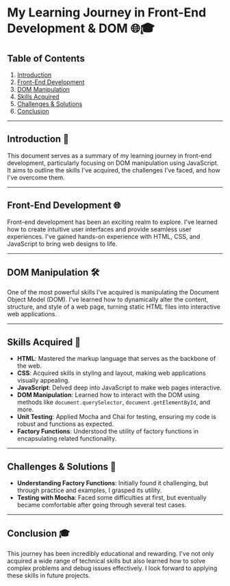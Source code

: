 # My Learning Journey in Front-End Development & DOM 🌐🎓

## Table of Contents

1. [Introduction](#introduction)
2. [Front-End Development](#front-end-development)
3. [DOM Manipulation](#dom-manipulation)
4. [Skills Acquired](#skills-acquired)
5. [Challenges & Solutions](#challenges--solutions)
6. [Conclusion](#conclusion)

---

## Introduction 📝

This document serves as a summary of my learning journey in front-end development, particularly focusing on DOM manipulation using JavaScript. It aims to outline the skills I've acquired, the challenges I've faced, and how I've overcome them.

---

## Front-End Development 🌐

Front-end development has been an exciting realm to explore. I've learned how to create intuitive user interfaces and provide seamless user experiences. I've gained hands-on experience with HTML, CSS, and JavaScript to bring web designs to life.

---

## DOM Manipulation 🛠️

One of the most powerful skills I've acquired is manipulating the Document Object Model (DOM). I've learned how to dynamically alter the content, structure, and style of a web page, turning static HTML files into interactive web applications.

---

## Skills Acquired 🌟

- **HTML**: Mastered the markup language that serves as the backbone of the web.
- **CSS**: Acquired skills in styling and layout, making web applications visually appealing.
- **JavaScript**: Delved deep into JavaScript to make web pages interactive.
- **DOM Manipulation**: Learned how to interact with the DOM using methods like `document.querySelector`, `document.getElementById`, and more.
- **Unit Testing**: Applied Mocha and Chai for testing, ensuring my code is robust and functions as expected.
- **Factory Functions**: Understood the utility of factory functions in encapsulating related functionality.

---

## Challenges & Solutions 🚧

- **Understanding Factory Functions**: Initially found it challenging, but through practice and examples, I grasped its utility.
- **Testing with Mocha**: Faced some difficulties at first, but eventually became comfortable after going through several test cases.

---

## Conclusion 🎓

This journey has been incredibly educational and rewarding. I've not only acquired a wide range of technical skills but also learned how to solve complex problems and debug issues effectively. I look forward to applying these skills in future projects.

